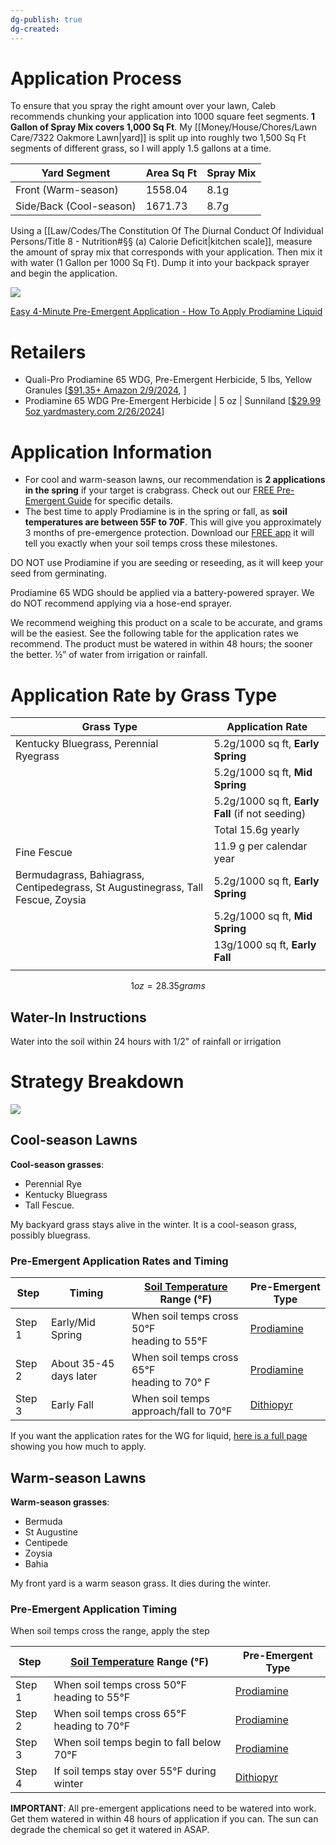 ```yaml
---
dg-publish: true
dg-created:
---
```

# Application Process

To ensure that you spray the right amount over your lawn, Caleb recommends chunking your application into 1000 square feet segments. **1 Gallon of Spray Mix covers 1,000 Sq Ft**. My [[Money/House/Chores/Lawn Care/7322 Oakmore Lawn\|yard]] is split up into roughly two 1,500 Sq Ft segments of different grass, so I will apply 1.5 gallons at a time.


| Yard Segment            | Area Sq Ft | Spray Mix |
| ----------------------- | ---------- | --------- |
| Front (Warm-season)     | 1558.04    | 8.1g      |
| Side/Back (Cool-season) | 1671.73    | 8.7g      |

Using a [[Law/Codes/The Constitution Of The Diurnal Conduct Of Individual Persons/Title 8 - Nutrition#§§ (a) Calorie Deficit\|kitchen scale]], measure the amount of spray mix that corresponds with your application. Then mix it with water (1 Gallon per 1000 Sq Ft). Dump it into your backpack sprayer and begin the application.

![](https://m.media-amazon.com/images/I/91YrLTBnMcL._AC_SL1500_.jpg)

[Easy 4-Minute Pre-Emergent Application - How To Apply Prodiamine Liquid](https://www.youtube.com/watch?v=RSM2Qiz0FWg)
# Retailers

- Quali-Pro Prodiamine 65 WDG, Pre-Emergent Herbicide, 5 lbs, Yellow Granules [[$91.35+ Amazon 2/9/2024](https://www.amazon.com/Quali-Pro-Prodiamine-Pre-Emergent-Herbicide-Granules/dp/B004GTQBEK), ]
- Prodiamine 65 WDG Pre-Emergent Herbicide | 5 oz | Sunniland [[$29.99 5oz yardmastery.com 2/26/2024](https://yardmastery.com/products/prodiamine-65-wdg-pre-emergent-herbicide)]

# Application Information
- For cool and warm-season lawns, our recommendation is **2 applications in the spring** if your target is crabgrass. Check out our [FREE Pre-Emergent Guide](https://drive.google.com/file/d/1RltE1agvtLT62Ad6Qdgn5pkMrGENBX8E/view) for specific details.
- The best time to apply Prodiamine is in the spring or fall, as **soil temperatures are between 55F to 70F**. This will give you approximately 3 months of pre-emergence protection.   Download our [FREE app](https://yardmastery.com/pages/yard-mastery-app-download) it will tell you exactly when your soil temps cross these milestones.

DO NOT use Prodiamine if you are seeding or reseeding, as it will keep your seed from germinating.

Prodiamine 65 WDG should be applied via a battery-powered sprayer. We do NOT recommend applying via a hose-end sprayer.

We recommend weighing this product on a scale to be accurate, and grams will be the easiest. See the following table for the application rates we recommend. The product must be watered in within 48 hours; the sooner the better. ½” of water from irrigation or rainfall.

# Application Rate by Grass Type

| Grass Type                                                                       | Application Rate                                 |
| -------------------------------------------------------------------------------- | ------------------------------------------------ |
| Kentucky Bluegrass, Perennial Ryegrass                                           | 5.2g/1000 sq ft, **Early Spring**                |
|                                                                                  | 5.2g/1000 sq ft, **Mid Spring**                  |
|                                                                                  | 5.2g/1000 sq ft, **Early Fall** (if not seeding) |
|                                                                                  | Total 15.6g yearly                               |
| Fine Fescue                                                                      | 11.9 g per calendar year                         |
| Bermudagrass, Bahiagrass, Centipedegrass, St Augustinegrass, Tall Fescue, Zoysia | 5.2g/1000 sq ft, **Early Spring**                |
|                                                                                  | 5.2g/1000 sq ft, **Mid Spring**                  |
|                                                                                  | 13g/1000 sq ft, **Early Fall**                   |
|                                                                                  |                                                  |

$$1 oz = 28.35 grams$$

## Water-In  Instructions

Water into the soil within 24 hours with 1/2" of rainfall or irrigation

# Strategy Breakdown

![](https://i.imgur.com/bkdmAcB.png)

## Cool-season Lawns

**Cool-season grasses**:
- Perennial Rye
- Kentucky Bluegrass
- Tall Fescue.

My backyard grass stays alive in the winter. It is a cool-season grass, possibly bluegrass.

### Pre-Emergent Application Rates and Timing

| Step   | Timing                 | [Soil Temperature](https://www.greencastonline.com/tools/soil-temperature) Range (°F) | Pre-Emergent Type                                                                                                                                          |
| ------ | ---------------------- | ------------------------------------------------------------------------------------- | ---------------------------------------------------------------------------------------------------------------------------------------------------------- |
| Step 1 | Early/Mid Spring       | When soil temps cross 50°F<br>heading to 55°F                                         | [Prodiamine](https://thelawncarenut.com/collections/pre-emergents/products/prodiamine)                                                                     |
| Step 2 | About 35-45 days later | When soil temps cross 65°F<br>heading to 70° F                                        | [Prodiamine](https://thelawncarenut.com/collections/pre-emergents/products/prodiamine)                                                                     |
| Step 3 | Early Fall             | When soil temps approach/fall to 70°F                                                 | [Dithiopyr](https://thelawncarenut.com/collections/pre-emergents-1/products/yard-mastery-172-dithiopyr-pre-emergent-herbicide-with-fertilizer-0-0-7-45lb#) |

If you want the application rates for the WG for liquid, [here is a full page](https://yardmastery.com/pages/how-to-apply-prodiamine-65-wdg-liquid-pre-emergent-mix-and-application-instructions) showing you how much to apply.

## Warm-season Lawns

**Warm-season grasses**:
- Bermuda
- St Augustine
- Centipede
- Zoysia
- Bahia

My front yard is a warm season grass. It dies during the winter.

### Pre-Emergent Application Timing 

When soil temps cross the range, apply the step

| Step   | [Soil Temperature](https://www.greencastonline.com/tools/soil-temperature) Range (°F) | Pre-Emergent Type                                                                                                                                         |
| ------ | ------------------------------------------------------------------------------------- | --------------------------------------------------------------------------------------------------------------------------------------------------------- |
| Step 1 | When soil temps cross 50°F heading to 55°F                                            | [Prodiamine](https://thelawncarenut.com/collections/granular-fertilizer/products/prodiamine)                                                              |
| Step 2 | When soil temps cross 65°F heading to 70°F                                            | [Prodiamine](https://thelawncarenut.com/collections/granular-fertilizer/products/prodiamine)                                                              |
| Step 3 | When soil temps begin to fall below 70°F                                              | [Prodiamine](https://thelawncarenut.com/collections/granular-fertilizer/products/prodiamine)                                                              |
| Step 4 | If soil temps stay over 55°F during winter                                            | [Dithiopyr](https://thelawncarenut.com/collections/pre-emergents-1/products/yard-mastery-172-dithiopyr-pre-emergent-herbicide-with-fertilizer-0-0-7-45lb) |

**IMPORTANT**: All pre-emergent applications need to be watered into work. Get them watered in within 48 hours of application if you can. The sun can degrade the chemical so get it watered in ASAP.